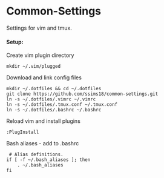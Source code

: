 # Common-Settings
Settings for vim and tmux.

#### Setup:

Create vim plugin directory
```
mkdir ~/.vim/plugged
```

Download and link config files
```
mkdir ~/.dotfiles && cd ~/.dotfiles 
git clone https://github.com/ssims18/common-settings.git
ln -s ~/.dotfiles/.vimrc ~/.vimrc
ln -s ~/.dotfiles/.tmux.conf ~/.tmux.conf
ln -s ~/.dotfiles/.bashrc ~/.bashrc
```
Reload vim and install plugins
```
:PlugInstall
```

Bash aliases - add to .bashrc
```
 # Alias definitions.
if [ -f ~/.bash_aliases ]; then
    . ~/.bash_aliases
fi
```
